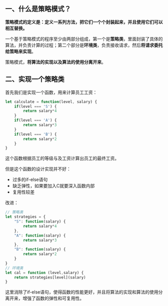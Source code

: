 ## 一、什么是策略模式？

**策略模式的定义是：定义一系列方法，把它们一个个封装起来，并且使用它们可以相互替换。**

一个基于策略模式的程序至少由两部分组成，第一个是**策略类**，里面封装了具体的算法，并负责计算的过程；第二个部分是**环境类**，负责接收请求，然后**将请求委托给策略来实现**。

策略模式，**将算法的实现以及算法的使用分离开来**。



## 二、实现一个策略类

首先我们是实现一个函数，用来计算员工工资：

```javascript
let calculate = function(level, salary) {
    if(level === 'S') {
        return salary*4
    }
    if(level === 'A') {
        return salary*3
    }
    if(level === 'B') {
        return salary*2
    }
}
```

这个函数根据员工的等级与及工资计算出员工的最终工资。

但是这个函数的设计实现并不好：

- 过多的if-else语句
- 缺乏弹性，如果要加入C就要深入函数内部
- 复用性较差



改进：



```javascript
// 策略类
let strategies = {
    "S": function(salary) {
        return salary*4
    },
    "A": function(salary) {
        return salary*3
    },
    "B": function(salary) {
        return salary*2
    }
}
// 环境类
let cal = function (level,salary) {
    return strategies[level](salary)
}
```

这里消除了if-else语句，使得函数的性能更好，并且将算法的实现和算法的使用分离开来，增强了函数的弹性和可复用性。



